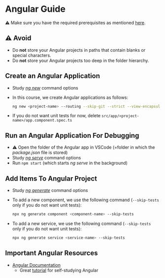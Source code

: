 # Angular Guide

⚠️ Make sure you have the required prerequisites as mentioned [here](0005-Preparation.md).

## ⚠️ Avoid

* Do **not** store your Angular projects in paths that contain blanks or special characters.
* Do **not** store your Angular projects too deep in the folder hierarchy.

## Create an Angular Application

* Study [*ng new*](https://angular.io/cli/new) command options
* In this course, we create Angular applications as follows:

    ```bash
    ng new <project-name> --routing --skip-git --strict --view-encapsulation ShadowDom --style css
    ```

* If you do not want unit tests for now, delete `src/app/<project-name>/app.component.spec.ts`

## Run an Angular Application For Debugging

* ⚠️ Open the folder of the Angular app in VSCode (=folder in which the *package.json* file is stored)
* Study [*ng serve*](https://angular.io/cli/serve) command options
* Run `npm start` (which starts *ng serve* in the background)

## Add Items To Angular Project

* Study [*ng generate*](https://angular.io/cli/generate) command options
* To add a new component, we use the following command (`--skip-tests` only if you do not want unit tests):

    ```bash
    npx ng generate component <component-name> --skip-tests
    ```

* To add a new service, we use the following command (`--skip-tests` only if you do not want unit tests):

    ```bash
    npx ng generate service <service-name> --skip-tests
    ```

## Important Angular Resources

* [Angular Documentation](https://angular.io/docs)
  * Great [tutorial](https://angular.io/tutorial) for self-studying Angular

